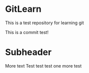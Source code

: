 # GitLearn
This is a test repository for learning git

This is a commit test!

# Subheader

More text
Test test test
one more test
